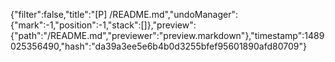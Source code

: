 {"filter":false,"title":"[P] /README.md","undoManager":{"mark":-1,"position":-1,"stack":[]},"preview":{"path":"/README.md","previewer":"preview.markdown"},"timestamp":1489025356490,"hash":"da39a3ee5e6b4b0d3255bfef95601890afd80709"}
